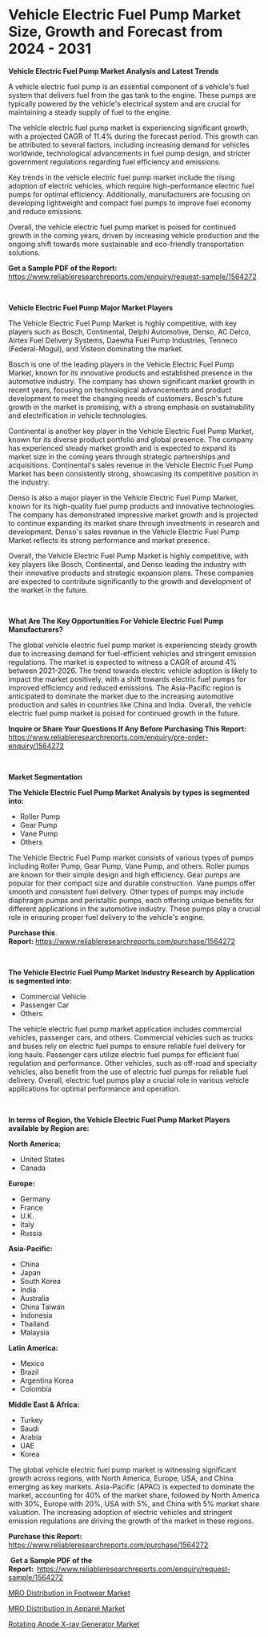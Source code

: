 <p><h1>Vehicle Electric Fuel Pump Market Size, Growth and Forecast from 2024 - 2031</h1></p><p><strong>Vehicle Electric Fuel Pump Market Analysis and Latest Trends</strong></p>
<p><p>A vehicle electric fuel pump is an essential component of a vehicle's fuel system that delivers fuel from the gas tank to the engine. These pumps are typically powered by the vehicle's electrical system and are crucial for maintaining a steady supply of fuel to the engine.</p><p>The vehicle electric fuel pump market is experiencing significant growth, with a projected CAGR of 11.4% during the forecast period. This growth can be attributed to several factors, including increasing demand for vehicles worldwide, technological advancements in fuel pump design, and stricter government regulations regarding fuel efficiency and emissions.</p><p>Key trends in the vehicle electric fuel pump market include the rising adoption of electric vehicles, which require high-performance electric fuel pumps for optimal efficiency. Additionally, manufacturers are focusing on developing lightweight and compact fuel pumps to improve fuel economy and reduce emissions.</p><p>Overall, the vehicle electric fuel pump market is poised for continued growth in the coming years, driven by increasing vehicle production and the ongoing shift towards more sustainable and eco-friendly transportation solutions.</p></p>
<p><strong>Get a Sample PDF of the Report:&nbsp;</strong> <a href="https://www.reliableresearchreports.com/enquiry/request-sample/1564272">https://www.reliableresearchreports.com/enquiry/request-sample/1564272</a></p>
<p>&nbsp;</p>
<p><strong>Vehicle Electric Fuel Pump Major Market Players</strong></p>
<p><p>The Vehicle Electric Fuel Pump Market is highly competitive, with key players such as Bosch, Continental, Delphi Automotive, Denso, AC Delco, Airtex Fuel Delivery Systems, Daewha Fuel Pump Industries, Tenneco (Federal-Mogul), and Visteon dominating the market.</p><p>Bosch is one of the leading players in the Vehicle Electric Fuel Pump Market, known for its innovative products and established presence in the automotive industry. The company has shown significant market growth in recent years, focusing on technological advancements and product development to meet the changing needs of customers. Bosch's future growth in the market is promising, with a strong emphasis on sustainability and electrification in vehicle technologies.</p><p>Continental is another key player in the Vehicle Electric Fuel Pump Market, known for its diverse product portfolio and global presence. The company has experienced steady market growth and is expected to expand its market size in the coming years through strategic partnerships and acquisitions. Continental's sales revenue in the Vehicle Electric Fuel Pump Market has been consistently strong, showcasing its competitive position in the industry.</p><p>Denso is also a major player in the Vehicle Electric Fuel Pump Market, known for its high-quality fuel pump products and innovative technologies. The company has demonstrated impressive market growth and is projected to continue expanding its market share through investments in research and development. Denso's sales revenue in the Vehicle Electric Fuel Pump Market reflects its strong performance and market presence.</p><p>Overall, the Vehicle Electric Fuel Pump Market is highly competitive, with key players like Bosch, Continental, and Denso leading the industry with their innovative products and strategic expansion plans. These companies are expected to contribute significantly to the growth and development of the market in the future.</p></p>
<p>&nbsp;</p>
<p><strong>What Are The Key Opportunities For Vehicle Electric Fuel Pump Manufacturers?</strong></p>
<p><p>The global vehicle electric fuel pump market is experiencing steady growth due to increasing demand for fuel-efficient vehicles and stringent emission regulations. The market is expected to witness a CAGR of around 4% between 2021-2026. The trend towards electric vehicle adoption is likely to impact the market positively, with a shift towards electric fuel pumps for improved efficiency and reduced emissions. The Asia-Pacific region is anticipated to dominate the market due to the increasing automotive production and sales in countries like China and India. Overall, the vehicle electric fuel pump market is poised for continued growth in the future.</p></p>
<p><strong>Inquire or Share Your Questions If Any Before Purchasing This Report:</strong> <a href="https://www.reliableresearchreports.com/enquiry/pre-order-enquiry/1564272">https://www.reliableresearchreports.com/enquiry/pre-order-enquiry/1564272</a></p>
<p>&nbsp;</p>
<p><strong>Market Segmentation</strong></p>
<p><strong>The Vehicle Electric Fuel Pump Market Analysis by types is segmented into:</strong></p>
<p><ul><li>Roller Pump</li><li>Gear Pump</li><li>Vane Pump</li><li>Others</li></ul></p>
<p><p>The Vehicle Electric Fuel Pump market consists of various types of pumps including Roller Pump, Gear Pump, Vane Pump, and others. Roller pumps are known for their simple design and high efficiency. Gear pumps are popular for their compact size and durable construction. Vane pumps offer smooth and consistent fuel delivery. Other types of pumps may include diaphragm pumps and peristaltic pumps, each offering unique benefits for different applications in the automotive industry. These pumps play a crucial role in ensuring proper fuel delivery to the vehicle's engine.</p></p>
<p><strong>Purchase this Report:&nbsp;</strong><a href="https://www.reliableresearchreports.com/purchase/1564272">https://www.reliableresearchreports.com/purchase/1564272</a></p>
<p>&nbsp;</p>
<p><strong>The Vehicle Electric Fuel Pump Market Industry Research by Application is segmented into:</strong></p>
<p><ul><li>Commercial Vehicle</li><li>Passenger Car</li><li>Others</li></ul></p>
<p><p>The vehicle electric fuel pump market application includes commercial vehicles, passenger cars, and others. Commercial vehicles such as trucks and buses rely on electric fuel pumps to ensure reliable fuel delivery for long hauls. Passenger cars utilize electric fuel pumps for efficient fuel regulation and performance. Other vehicles, such as off-road and specialty vehicles, also benefit from the use of electric fuel pumps for reliable fuel delivery. Overall, electric fuel pumps play a crucial role in various vehicle applications for optimal performance and operation.</p></p>
<p>&nbsp;</p>
<p><strong>In terms of Region, the Vehicle Electric Fuel Pump Market Players available by Region are:</strong></p>
<p>
    <p> <strong> North America: </strong>
        <ul>
            <li>United States</li>
            <li>Canada</li>
        </ul>
        </p> 
    <p> <strong> Europe: </strong>
        <ul>
            <li>Germany</li>
            <li>France</li>
            <li>U.K.</li>
            <li>Italy</li>
            <li>Russia</li>
        </ul>
        </p> 
    <p> <strong> Asia-Pacific: </strong>
        <ul>
            <li>China</li>
            <li>Japan</li>
            <li>South Korea</li>
            <li>India</li>
            <li>Australia</li>
            <li>China Taiwan</li>
            <li>Indonesia</li>
            <li>Thailand</li>
            <li>Malaysia</li>
        </ul>
        </p> 
    <p> <strong> Latin America: </strong>
        <ul>
            <li>Mexico</li>
            <li>Brazil</li>
            <li>Argentina Korea</li>
            <li>Colombia</li>
        </ul>
        </p> 
    <p> <strong> Middle East & Africa: </strong>
        <ul>
            <li>Turkey</li>
            <li>Saudi</li>
            <li>Arabia</li>
            <li>UAE</li>
            <li>Korea</li>
        </ul>
    </p>
    </p>
<p><p>The global vehicle electric fuel pump market is witnessing significant growth across regions, with North America, Europe, USA, and China emerging as key markets. Asia-Pacific (APAC) is expected to dominate the market, accounting for 40% of the market share, followed by North America with 30%, Europe with 20%, USA with 5%, and China with 5% market share valuation. The increasing adoption of electric vehicles and stringent emission regulations are driving the growth of the market in these regions.</p></p>
<p><strong>Purchase this Report: </strong><a href="https://www.reliableresearchreports.com/purchase/1564272">https://www.reliableresearchreports.com/purchase/1564272</a></p>
<p>&nbsp;<strong>Get a Sample PDF of the Report:&nbsp;&nbsp;</strong><a href="https://www.reliableresearchreports.com/enquiry/request-sample/1564272">https://www.reliableresearchreports.com/enquiry/request-sample/1564272</a></p>
<p><strong></strong></p>
<p><p><a href="https://view.publitas.com/reportprime-1/mro-distribution-in-footwear-market-centers-on-aspects-such-as-market-growth-market-share-market-opportunity-and-projected-forecasts-spanning-from-2023-to-2030/">MRO Distribution in Footwear Market</a></p><p><a href="https://view.publitas.com/reportprime-1/mro-distribution-in-apparel-market-size-market-share-and-global-market-analysis-report-2023-2030/">MRO Distribution in Apparel Market</a></p><p><a href="https://view.publitas.com/reportprime-1/rotating-anode-x-ray-generator-market-size-furnishes-valuable-information-encompassing-market-share-market-trends-and-projections-spanning-from-2023-to-2030/">Rotating Anode X-ray Generator Market</a></p></p>